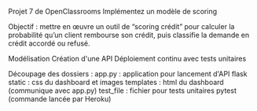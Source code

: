 Projet 7 de OpenClassrooms
Implémentez un modèle de scoring

Objectif : mettre en œuvre un outil de “scoring crédit” pour calculer la probabilité qu’un client rembourse son crédit, puis classifie la demande en crédit accordé ou refusé. 

Modélisation
Création d'une API
Déploiement continu avec tests unitaires


Découpage des dossiers :
app.py : application pour lancement d'API flask
static : css du dashboard et images
templates : html du dashboard (communique avec app.py)
test_file : fichier pour tests unitaires pytest (commande lancée par Heroku)